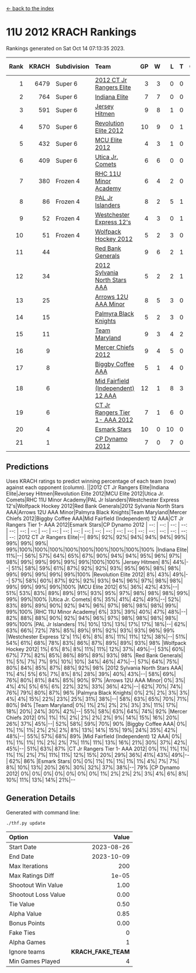 [<- back to the index](readme.md)
# 11U 2012 KRACH Rankings
Rankings generated on Sat Oct 14 07:13:35 2023.

Rank|KRACH|Subdivision|Team|GP|W|L|T|OTW|OTL|SoS|Exp Wins|Win Diff
---:|---:|:---|:---|---:|---:|---:|---:|---:|---:|---:|---:|---:
1|6479|Super 6|[2012 CT Jr Rangers Elite](https://gamesheetstats.com/seasons/3664/teams/140909/schedule)|3|3|0|0|0|0|265|3.8|-0.0
2|764|Super 6|[Indiana Elite](https://gamesheetstats.com/seasons/3664/teams/144355/schedule)|7|7|0|0|0|0|15|7.9|0.0
3|591|Super 6|[Jersey Hitmen](https://gamesheetstats.com/seasons/3664/teams/140915/schedule)|9|8|1|0|0|0|663|8.8|-0.0
4|570|Super 6|[Revolution Elite 2012](https://gamesheetstats.com/seasons/3664/teams/140924/schedule)|10|9|0|1|1|0|38|10.3|-0.0
5|432|Super 6|[MCU Elite 2012](https://gamesheetstats.com/seasons/3664/teams/140908/schedule)|4|3|1|0|2|0|173|3.8|-0.0
6|409|Super 6|[Utica Jr. Comets](https://gamesheetstats.com/seasons/3664/teams/140923/schedule)|6|6|0|0|1|0|9|6.9|0.0
7|380|Frozen 4|[RHC 11U Minor Academy](https://gamesheetstats.com/seasons/3664/teams/140913/schedule)|6|4|2|0|0|1|1058|4.8|-0.0
8|86|Frozen 4|[PAL Jr Islanders](https://gamesheetstats.com/seasons/3664/teams/140921/schedule)|8|2|5|1|0|1|1042|3.3|-0.0
9|52|Frozen 4|[Westchester Express 12's](https://gamesheetstats.com/seasons/3664/teams/140919/schedule)|4|3|0|1|1|0|9|4.4|0.0
10|51|Frozen 4|[Wolfpack Hockey 2012](https://gamesheetstats.com/seasons/3664/teams/140914/schedule)|5|2|3|0|0|1|213|2.8|-0.0
11|44||[Red Bank Generals](https://gamesheetstats.com/seasons/3664/teams/140916/schedule)|9|6|2|1|1|0|120|7.4|0.0
12|34||[2012 Sylvania North Stars AAA](https://gamesheetstats.com/seasons/3664/teams/162461/schedule)|5|2|2|1|0|0|260|3.4|0.0
13|25||[Arrows 12U AAA Minor](https://gamesheetstats.com/seasons/3664/teams/140920/schedule)|8|5|3|0|1|0|24|5.9|0.0
14|15||[Palmyra Black Knights](https://gamesheetstats.com/seasons/3664/teams/140927/schedule)|5|2|3|0|0|0|232|2.9|0.0
15|11||[Team Maryland](https://gamesheetstats.com/seasons/3664/teams/140928/schedule)|9|3|4|2|0|0|88|4.9|0.0
16|9||[Mercer Chiefs 2012](https://gamesheetstats.com/seasons/3664/teams/140918/schedule)|9|4|5|0|0|1|90|4.9|0.0
17|8||[Biggby Coffee AAA](https://gamesheetstats.com/seasons/3664/teams/144354/schedule)|5|1|4|0|0|0|264|1.9|0.0
18|6||[Mid Fairfield (Independent) 12 AAA](https://gamesheetstats.com/seasons/3664/teams/140910/schedule)|12|1|8|3|0|2|71|3.4|0.0
19|6||[CT Jr Rangers Tier 1- AAA 2012](https://gamesheetstats.com/seasons/3664/teams/140911/schedule)|7|1|6|0|0|0|194|1.9|0.0
20|4||[Esmark Stars](https://gamesheetstats.com/seasons/3664/teams/140926/schedule)|10|0|10|0|0|0|392|0.9|0.0
21|1||[CP Dynamo 2012](https://gamesheetstats.com/seasons/3664/teams/140922/schedule)|7|0|7|0|0|0|154|0.9|0.0

## Predictions
Uses KRACH ratings to predict winning percentage of each team (row) against each opponent (column).
||2012 CT Jr Rangers Elite|Indiana Elite|Jersey Hitmen|Revolution Elite 2012|MCU Elite 2012|Utica Jr. Comets|RHC 11U Minor Academy|PAL Jr Islanders|Westchester Express 12's|Wolfpack Hockey 2012|Red Bank Generals|2012 Sylvania North Stars AAA|Arrows 12U AAA Minor|Palmyra Black Knights|Team Maryland|Mercer Chiefs 2012|Biggby Coffee AAA|Mid Fairfield (Independent) 12 AAA|CT Jr Rangers Tier 1- AAA 2012|Esmark Stars|CP Dynamo 2012
| --: | --: | --: | --: | --: | --: | --: | --: | --: | --: | --: | --: | --: | --: | --: | --: | --: | --: | --: | --: | --: | --: 
|2012 CT Jr Rangers Elite|--| 89%| 92%| 92%| 94%| 94%| 94%| 99%| 99%| 99%| 99%| 99%|100%|100%|100%|100%|100%|100%|100%|100%|100%
|Indiana Elite| 11%|--| 56%| 57%| 64%| 65%| 67%| 90%| 94%| 94%| 95%| 96%| 97%| 98%| 99%| 99%| 99%| 99%| 99%|100%|100%
|Jersey Hitmen|  8%| 44%|--| 51%| 58%| 59%| 61%| 87%| 92%| 92%| 93%| 95%| 96%| 98%| 98%| 99%| 99%| 99%| 99%| 99%|100%
|Revolution Elite 2012|  8%| 43%| 49%|--| 57%| 58%| 60%| 87%| 92%| 92%| 93%| 94%| 96%| 97%| 98%| 98%| 99%| 99%| 99%| 99%|100%
|MCU Elite 2012|  6%| 36%| 42%| 43%|--| 51%| 53%| 83%| 89%| 89%| 91%| 93%| 95%| 97%| 98%| 98%| 98%| 99%| 99%| 99%|100%
|Utica Jr. Comets|  6%| 35%| 41%| 42%| 49%|--| 52%| 83%| 89%| 89%| 90%| 92%| 94%| 96%| 97%| 98%| 98%| 98%| 99%| 99%|100%
|RHC 11U Minor Academy|  6%| 33%| 39%| 40%| 47%| 48%|--| 82%| 88%| 88%| 90%| 92%| 94%| 96%| 97%| 98%| 98%| 98%| 98%| 99%|100%
|PAL Jr Islanders|  1%| 10%| 13%| 13%| 17%| 17%| 18%|--| 62%| 63%| 66%| 72%| 78%| 85%| 89%| 91%| 92%| 93%| 93%| 96%| 99%
|Westchester Express 12's|  1%|  6%|  8%|  8%| 11%| 11%| 12%| 38%|--| 51%| 54%| 61%| 68%| 78%| 83%| 86%| 87%| 89%| 89%| 93%| 98%
|Wolfpack Hockey 2012|  1%|  6%|  8%|  8%| 11%| 11%| 12%| 37%| 49%|--| 53%| 60%| 67%| 77%| 82%| 85%| 86%| 89%| 89%| 93%| 98%
|Red Bank Generals|  1%|  5%|  7%|  7%|  9%| 10%| 10%| 34%| 46%| 47%|--| 57%| 64%| 75%| 80%| 84%| 85%| 87%| 88%| 92%| 98%
|2012 Sylvania North Stars AAA|  1%|  4%|  5%|  6%|  7%|  8%|  8%| 28%| 39%| 40%| 43%|--| 58%| 69%| 76%| 80%| 81%| 84%| 85%| 90%| 97%
|Arrows 12U AAA Minor|  0%|  3%|  4%|  4%|  5%|  6%|  6%| 22%| 32%| 33%| 36%| 42%|--| 62%| 70%| 74%| 76%| 79%| 80%| 87%| 96%
|Palmyra Black Knights|  0%|  2%|  2%|  3%|  3%|  4%|  4%| 15%| 22%| 23%| 25%| 31%| 38%|--| 58%| 63%| 65%| 70%| 71%| 80%| 94%
|Team Maryland|  0%|  1%|  2%|  2%|  2%|  3%|  3%| 11%| 17%| 18%| 20%| 24%| 30%| 42%|--| 55%| 58%| 63%| 64%| 74%| 92%
|Mercer Chiefs 2012|  0%|  1%|  1%|  2%|  2%|  2%|  2%|  9%| 14%| 15%| 16%| 20%| 26%| 37%| 45%|--| 52%| 58%| 59%| 70%| 90%
|Biggby Coffee AAA|  0%|  1%|  1%|  1%|  2%|  2%|  2%|  8%| 13%| 14%| 15%| 19%| 24%| 35%| 42%| 48%|--| 55%| 57%| 68%| 89%
|Mid Fairfield (Independent) 12 AAA|  0%|  1%|  1%|  1%|  1%|  2%|  2%|  7%| 11%| 11%| 13%| 16%| 21%| 30%| 37%| 42%| 45%|--| 51%| 63%| 87%
|CT Jr Rangers Tier 1- AAA 2012|  0%|  1%|  1%|  1%|  1%|  1%|  2%|  7%| 11%| 11%| 12%| 15%| 20%| 29%| 36%| 41%| 43%| 49%|--| 62%| 86%
|Esmark Stars|  0%|  0%|  1%|  1%|  1%|  1%|  1%|  4%|  7%|  7%|  8%| 10%| 13%| 20%| 26%| 30%| 32%| 37%| 38%|--| 79%
|CP Dynamo 2012|  0%|  0%|  0%|  0%|  0%|  0%|  0%|  1%|  2%|  2%|  2%|  3%|  4%|  6%|  8%| 10%| 11%| 13%| 14%| 21%|--

## Generation Details

Generated with command line:
```
./thf.py update
```

| Option | Value |
| :----- | ----: |
| Start Date | 2023-08-26 |
| End Date | 2023-10-09 |
| Max Iterations | 200 |
| Max Ratings Diff | 1e-05 |
| Shootout Win Value | 1.00 |
| Shootout Loss Value | 0.00 |
| Tie Value | 0.50 |
| Alpha Value | 0.85 |
| Bonus Points | 0.00 |
| Fake Ties | 0 |
| Alpha Games | 1 |
| Ignore teams | __KRACH_FAKE_TEAM__ |
| Min Games Played | 4 |

